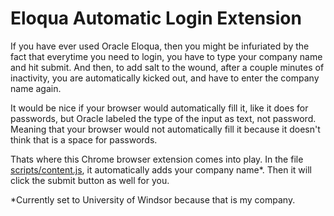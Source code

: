 # Eloqua Automatic Login Extension

If you have ever used Oracle Eloqua, then you might be infuriated by the fact that everytime you need to login, you have to type your company name and hit submit.
And then, to add salt to the wound, after a couple minutes of inactivity, you are automatically kicked out, and have to enter the company name again.

It would be nice if your browser would automatically fill it, like it does for passwords, but Oracle labeled the type of the input as text, not password.
Meaning that your browser would not automatically fill it because it doesn't think that is a space for passwords.

Thats where this Chrome browser extension comes into play. In the file [scripts/content.js](https://github.com/NoumanAMalik/Eloqua-Automatic-Login-Extension/blob/20c3812faf47b7426e995587883a2ded32621b5d/scripts/content.js), it automatically adds your company name*. Then it will click the submit button as well for you.


*Currently set to University of Windsor because that is my company.
